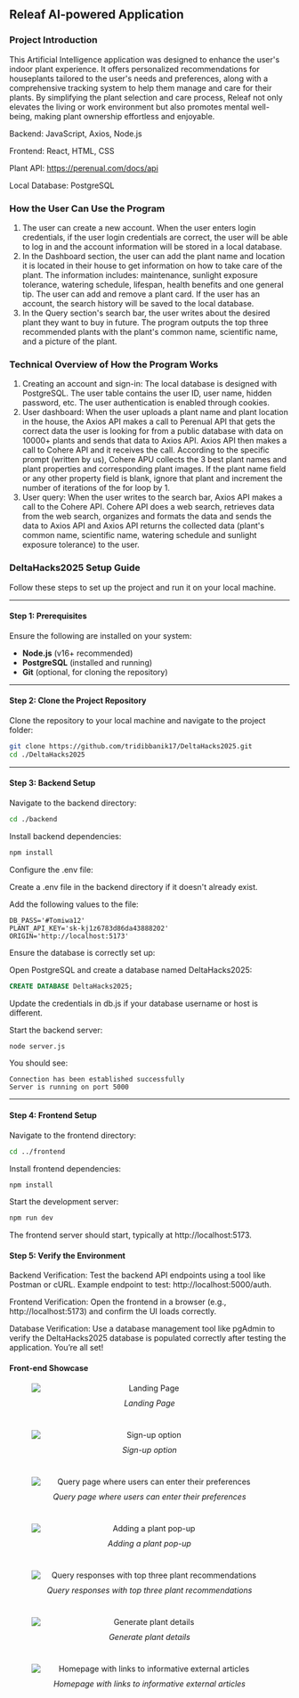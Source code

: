 ## Releaf AI-powered Application

### Project Introduction
This Artificial Intelligence application was designed to enhance the user's indoor plant experience. It offers personalized recommendations for houseplants tailored to the user's needs and preferences, along with a comprehensive tracking system to help them manage and care for their plants. By simplifying the plant selection and care process, Releaf not only elevates the living or work environment but also promotes mental well-being, making plant ownership effortless and enjoyable. 

Backend: JavaScript, Axios, Node.js

Frontend: React, HTML, CSS

Plant API: https://perenual.com/docs/api

Local Database: PostgreSQL

### How the User Can Use the Program
1. The user can create a new account. When the user enters login credentials, if the user login credentials are correct, the user will be able to log in and the account information will be stored in a local database.
2. In the Dashboard section, the user can add the plant name and location it is located in their house to get information on how to take care of the plant. The information includes: maintenance, sunlight exposure tolerance, watering schedule, lifespan, health benefits and one general tip. The user can add and remove a plant card. If the user has an account, the search history will be saved to the local database.
3. In the Query section's search bar, the user writes about the desired plant they want to buy in future. The program outputs the top three recommended plants with the plant's common name, scientific name, and a picture of the plant. 

### Technical Overview of How the Program Works
1. Creating an account and sign-in: The local database is designed with PostgreSQL. The user table contains the user ID, user name, hidden password, etc. The user authentication is enabled through cookies.
2. User dashboard: When the user uploads a plant name and plant location in the house, the Axios API makes a call to Perenual API that gets the correct data the user is looking for from a public database with data on 10000+ plants and sends that data to Axios API. Axios API then makes a call to Cohere API and it receives the call. According to the specific prompt (written by us), Cohere APU collects the 3 best plant names and plant properties and corresponding plant images. If the plant name field or any other property field is blank, ignore that plant and increment the number of iterations of the for loop by 1.
3. User query: When the user writes to the search bar, Axios API makes a call to the Cohere API. Cohere API does a web search, retrieves data from the web search, organizes and formats the data and sends the data to Axios API and Axios API returns the collected data (plant's common name, scientific name, watering schedule and sunlight exposure tolerance) to the user.

### DeltaHacks2025 Setup Guide

Follow these steps to set up the project and run it on your local machine.

---

#### Step 1: Prerequisites

Ensure the following are installed on your system:

- **Node.js** (v16+ recommended)
- **PostgreSQL** (installed and running)
- **Git** (optional, for cloning the repository)

---

#### Step 2: Clone the Project Repository

Clone the repository to your local machine and navigate to the project folder:

```bash
git clone https://github.com/tridibbanik17/DeltaHacks2025.git
cd ./DeltaHacks2025
```

---

#### Step 3: Backend Setup

Navigate to the backend directory:

```bash
cd ./backend
```

Install backend dependencies:

```bash
npm install
```

Configure the .env file:

Create a .env file in the backend directory if it doesn't already exist.

Add the following values to the file:

```env
DB_PASS='#Tomiwa12'
PLANT_API_KEY='sk-kj1z6783d86da43888202'
ORIGIN='http://localhost:5173'
```

Ensure the database is correctly set up:

Open PostgreSQL and create a database named DeltaHacks2025:

```sql
CREATE DATABASE DeltaHacks2025;
```

Update the credentials in db.js if your database username or host is different.

Start the backend server:

```bash
node server.js
```

You should see:
```arduino
Connection has been established successfully
Server is running on port 5000
````

---

#### Step 4: Frontend Setup

Navigate to the frontend directory:

```bash
cd ../frontend
```

Install frontend dependencies:

```bash
npm install
```

Start the development server:

```bash
npm run dev
```

The frontend server should start, typically at http://localhost:5173.

#### Step 5: Verify the Environment

Backend Verification:
Test the backend API endpoints using a tool like Postman or cURL.
Example endpoint to test: http://localhost:5000/auth.

Frontend Verification:
Open the frontend in a browser (e.g., http://localhost:5173) and confirm the UI loads correctly.

Database Verification:
Use a database management tool like pgAdmin to verify the DeltaHacks2025 database is populated correctly after testing the application.
You’re all set!

#### Front-end Showcase

<figure style="text-align: center; margin-bottom: 40px;">
  <img src="https://github.com/user-attachments/assets/b3a8eb3a-c8c1-4b37-a2c3-14ab0859b222" alt="Landing Page" style="display: block; margin: 0 auto;" />
  <figcaption style="text-align: center; font-style: italic; margin-top: 10px;">
    Landing Page
  </figcaption>
</figure>

<figure style="text-align: center; margin-bottom: 40px;">
  <img src="https://github.com/user-attachments/assets/77e0e258-eff4-40da-b393-a1923609c3f8" alt="Sign-up option" style="display: block; margin: 0 auto;" />
  <figcaption style="text-align: center; font-style: italic; margin-top: 10px;">
    Sign-up option
  </figcaption>
</figure>

<figure style="text-align: center; margin-bottom: 40px;">
  <img src="https://github.com/user-attachments/assets/aea8f4e4-081d-4674-9262-1e6d12e2fd75" alt="Query page where users can enter their preferences" style="display: block; margin: 0 auto;" />
  <figcaption style="text-align: center; font-style: italic; margin-top: 10px;">
    Query page where users can enter their preferences
  </figcaption>
</figure>

<figure style="text-align: center; margin-bottom: 40px;">
  <img src="https://github.com/user-attachments/assets/a9ff4793-09fa-4f7e-a03d-fcac82bb2dae" alt="Adding a plant pop-up" style="display: block; margin: 0 auto;" />
  <figcaption style="text-align: center; font-style: italic; margin-top: 10px;">
    Adding a plant pop-up
  </figcaption>
</figure>

<figure style="text-align: center; margin-bottom: 40px;">
  <img src="https://github.com/user-attachments/assets/dee8f48f-5eae-40c2-b30f-67bf86cb8f36" alt="Query responses with top three plant recommendations" style="display: block; margin: 0 auto;" />
  <figcaption style="text-align: center; font-style: italic; margin-top: 10px;">
    Query responses with top three plant recommendations
  </figcaption>
</figure>

<figure style="text-align: center; margin-bottom: 40px;">
  <img src="https://github.com/user-attachments/assets/126086f1-2dfe-462d-b685-8047e74a7c3c" alt="Generate plant details" style="display: block; margin: 0 auto;" />
  <figcaption style="text-align: center; font-style: italic; margin-top: 10px;">
    Generate plant details
  </figcaption>
</figure>

<figure style="text-align: center; margin-bottom: 40px;">
  <img src="https://github.com/user-attachments/assets/00c67f9f-d0cc-47f2-9ebc-f3e82dfaa394" alt="Homepage with links to informative external articles" style="display: block; margin: 0 auto;" />
  <figcaption style="text-align: center; font-style: italic; margin-top: 10px;">
    Homepage with links to informative external articles
  </figcaption>
</figure>
